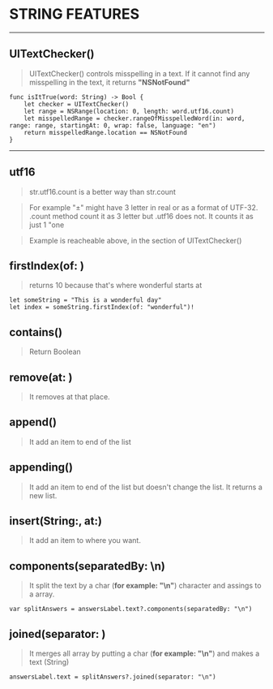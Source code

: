 # STRING FEATURES

---
## UITextChecker()

> UITextChecker() controls misspelling in a text. If it cannot find any misspelling in the text, it returns **"NSNotFound"**


    func isItTrue(word: String) -> Bool {
        let checker = UITextChecker()
        let range = NSRange(location: 0, length: word.utf16.count)
        let misspelledRange = checker.rangeOfMisspelledWord(in: word, range: range, startingAt: 0, wrap: false, language: "en")
        return misspelledRange.location == NSNotFound
    }

---
## utf16

> str.utf16.count is a better way than str.count

> For example "±" might have 3 letter in real or as a format of UTF-32. .count method count it as 3 letter but .utf16 does not. It counts it as just 1 "one

>Example is reacheable above, in the section of UITextChecker()

## firstIndex(of: )

> returns 10 because that's where wonderful starts at

    let someString = "This is a wonderful day"
    let index = someString.firstIndex(of: "wonderful")! 


## contains()

> Return Boolean


## remove(at: )

> It removes at that place.

## append()

> It add an item to end of the list

## appending()

> It add an item to end of the list but doesn't change the list. It returns a new list.

## insert(String:, at:)

> It add an item to where you want.

## components(separatedBy: \n)

> It split the text by a char (**for example: "\n"**) character and assings to a array.

    var splitAnswers = answersLabel.text?.components(separatedBy: "\n")
    

## joined(separator: )

> It merges all array by putting a char (**for example: "\n"**) and makes a text (String)

    answersLabel.text = splitAnswers?.joined(separator: "\n")
